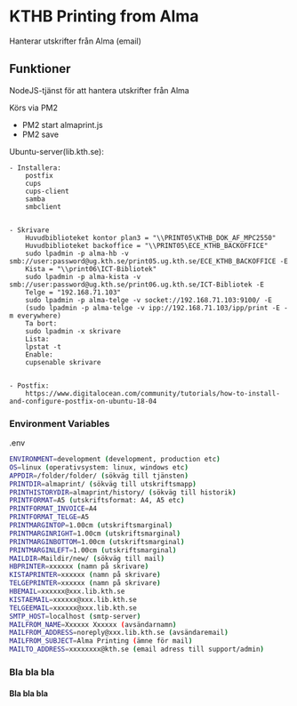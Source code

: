 # KTHB Printing from Alma
Hanterar utskrifter från Alma (email)

## Funktioner
 NodeJS-tjänst för att hantera utskrifter från Alma

 Körs via PM2

 - PM2 start almaprint.js
 - PM2 save

 Ubuntu-server(lib.kth.se):
 
    - Installera:
        postfix
        cups
        cups-client
        samba
        smbclient


    - Skrivare
        Huvudbiblioteket kontor plan3 = "\\PRINT05\KTHB_DOK_AF_MPC2550"
        Huvudbiblioteket backoffice = "\\PRINT05\ECE_KTHB_BACKOFFICE"
        sudo lpadmin -p alma-hb -v smb://user:password@ug.kth.se/print05.ug.kth.se/ECE_KTHB_BACKOFFICE -E
        Kista = "\\print06\ICT-Bibliotek"
        sudo lpadmin -p alma-kista -v smb://user:password@ug.kth.se/print06.ug.kth.se/ICT-Bibliotek -E
        Telge = "192.168.71.103"
        sudo lpadmin -p alma-telge -v socket://192.168.71.103:9100/ -E
        (sudo lpadmin -p alma-telge -v ipp://192.168.71.103/ipp/print -E -m everywhere)
        Ta bort:
        sudo lpadmin -x skrivare
        Lista:
        lpstat -t
        Enable:
        cupsenable skrivare


    - Postfix:
        https://www.digitalocean.com/community/tutorials/how-to-install-and-configure-postfix-on-ubuntu-18-04


### Environment Variables

.env

```sh
ENVIRONMENT=development (development, production etc)
OS=linux (operativsystem: linux, windows etc)
APPDIR=/folder/folder/ (sökväg till tjänsten)
PRINTDIR=almaprint/ (sökväg till utskriftsmapp)
PRINTHISTORYDIR=almaprint/history/ (sökväg till historik)
PRINTFORMAT=A5 (utskriftsformat: A4, A5 etc)
PRINTFORMAT_INVOICE=A4
PRINTFORMAT_TELGE=A5
PRINTMARGINTOP=1.00cm (utskriftsmarginal)
PRINTMARGINRIGHT=1.00cm (utskriftsmarginal)
PRINTMARGINBOTTOM=1.00cm (utskriftsmarginal)
PRINTMARGINLEFT=1.00cm (utskriftsmarginal)
MAILDIR=Maildir/new/ (sökväg till mail)
HBPRINTER=xxxxxx (namn på skrivare)
KISTAPRINTER=xxxxxx (namn på skrivare)
TELGEPRINTER=xxxxxx (namn på skrivare)
HBEMAIL=xxxxxx@xxx.lib.kth.se
KISTAEMAIL=xxxxxx@xxx.lib.kth.se
TELGEEMAIL=xxxxxx@xxx.lib.kth.se
SMTP_HOST=localhost (smtp-server)
MAILFROM_NAME=Xxxxxx Xxxxxx (avsändarnamn)
MAILFROM_ADDRESS=noreply@xxx.lib.kth.se (avsändaremail)
MAILFROM_SUBJECT=Alma Printing (ämne för mail)
MAILTO_ADDRESS=xxxxxxxx@kth.se (email adress till support/admin)
```

### Bla bla bla

#### Bla bla bla